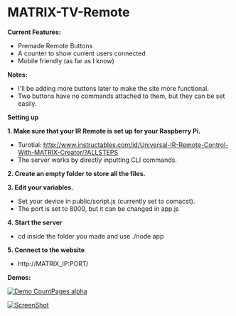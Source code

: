 # MATRIX-TV-Remote
<b>Current Features:</b>
  - Premade Remote Buttons<br>
  - A counter to show current users connected<br>
  - Mobile friendly (as far as I know)
  
<b>Notes:</b>
  - I'll be adding more buttons later to make the site more functional.<br>
  - Two buttons have no commands attached to them, but they can be set easily.
  
<b>Setting up</b><br>

<b>1. Make sure that your IR Remote is set up for your Raspberry Pi.</b>
  - Turotial: http://www.instructables.com/id/Universal-IR-Remote-Control-With-MATRIX-Creator/?ALLSTEPS<br>
  - The server works by directly inputting CLI commands.<br>


<b>2. Create an empty folder to store all the files.</b><br>


<b>3. Edit your variables.</b>
  - Set your device in public/script.js (currently set to comacst).<br>
  - The port is set to 8000, but it can be changed in app.js<br>


<b>4. Start the server</b>
  - cd inside the folder you made and use ./node app<br>
  
<b>5. Connect to the website</b>
- http://MATRIX_IP:PORT/ <br>

<b>Demos:</b>

[![Demo CountPages alpha](https://j.gifs.com/mwE3R3.gif)](https://www.youtube.com/watch?v=lfOGHcrfKXI)

[![ScreenShot](https://i.ytimg.com/vi/U1H_PS9KK8s/hqdefault.jpg)](http://youtu.be/U1H_PS9KK8s)













